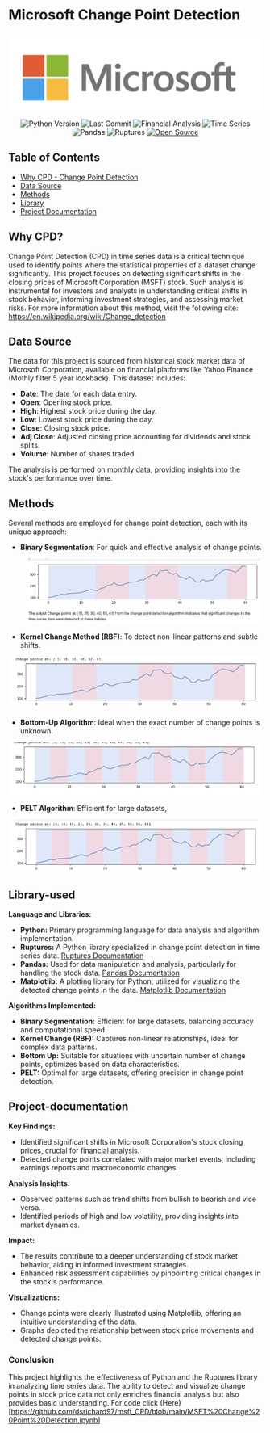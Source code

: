 # Microsoft Change Point Detection

<p align="center">
  <!-- Replace 'image_url' with the actual URL of your image -->
  <img src="msft.png" alt="Microsoft Change Point Detection">
</p>

<p align="center">
  <img src="https://img.shields.io/badge/Python_Version-3.10%2B-blue" alt="Python Version">
  <img src="https://img.shields.io/github/last-commit/dsrichard97/otherprojects" alt="Last Commit">
  <img src="https://img.shields.io/badge/Financial_Analysis-Trends-red" alt="Financial Analysis">
  <img src="https://img.shields.io/badge/STAT-Time_Series-blue" alt="Time Series">
  <img src="https://img.shields.io/badge/Python-Pandas-green" alt="Pandas">
  <img src="https://img.shields.io/badge/Python-Ruptures-orange" alt="Ruptures">
  <a href="https://github.com/ellerbrock/open-source-badges/">
    <img src="https://badges.frapsoft.com/os/v1/open-source.svg?v=103" alt="Open Source">
  </a>
</p>

## Table of Contents
- [Why CPD - Change Point Detection](#why-cpd)
- [Data Source](#data-source)
- [Methods](#methods)
- [Library](#Library-used)
- [Project Documentation](#project-documentation)

## Why CPD?

Change Point Detection (CPD) in time series data is a critical technique used to identify points where the statistical properties of a dataset change significantly. This project focuses on detecting significant shifts in the closing prices of Microsoft Corporation (MSFT) stock. Such analysis is instrumental for investors and analysts in understanding critical shifts in stock behavior, informing investment strategies, and assessing market risks. For more information about this method, visit the following cite: https://en.wikipedia.org/wiki/Change_detection

## Data Source

The data for this project is sourced from historical stock market data of Microsoft Corporation, available on financial platforms like Yahoo Finance (Mothly filter 5 year lookback). This dataset includes:

- **Date**: The date for each data entry.
- **Open**: Opening stock price.
- **High**: Highest stock price during the day.
- **Low**: Lowest stock price during the day.
- **Close**: Closing stock price.
- **Adj Close**: Adjusted closing price accounting for dividends and stock splits.
- **Volume**: Number of shares traded.

The analysis is performed on monthly data, providing insights into the stock's performance over time.

## Methods

Several methods are employed for change point detection, each with its unique approach:

- **Binary Segmentation**: For quick and effective analysis of change points.
  <p align="center">
  <!-- Replace 'image_url' with the actual URL of your image -->
  <img src="binseg.png" alt="Microsoft Change Point Detection">
</p>

- **Kernel Change Method (RBF)**: To detect non-linear patterns and subtle shifts.
<p align="center">
  <!-- Replace 'image_url' with the actual URL of your image -->
  <img src="kern.png" alt="Microsoft Change Point Detection">
</p>

- **Bottom-Up Algorithm**: Ideal when the exact number of change points is unknown.
<p align="center">
  <!-- Replace 'image_url' with the actual URL of your image -->
  <img src="bottomup.png" alt="Microsoft Change Point Detection">
</p>

- **PELT Algorithm**: Efficient for large datasets,
<p align="center">
  <!-- Replace 'image_url' with the actual URL of your image -->
  <img src="pelt.png" alt="Microsoft Change Point Detection">
</p>


## Library-used
**Language and Libraries:**

- **Python:** Primary programming language for data analysis and algorithm implementation.
- **Ruptures:** A Python library specialized in change point detection in time series data. [Ruptures Documentation](https://centre-borelli.github.io/ruptures-docs/)
- **Pandas:** Used for data manipulation and analysis, particularly for handling the stock data. [Pandas Documentation](https://pandas.pydata.org/pandas-docs/stable/)
- **Matplotlib:** A plotting library for Python, utilized for visualizing the detected change points in the data. [Matplotlib Documentation](https://matplotlib.org/stable/contents.html)

**Algorithms Implemented:**

- **Binary Segmentation:** Efficient for large datasets, balancing accuracy and computational speed.
- **Kernel Change (RBF):** Captures non-linear relationships, ideal for complex data patterns.
- **Bottom Up:** Suitable for situations with uncertain number of change points, optimizes based on data characteristics.
- **PELT:** Optimal for large datasets, offering precision in change point detection.

## Project-documentation
**Key Findings:**

- Identified significant shifts in Microsoft Corporation's stock closing prices, crucial for financial analysis.
- Detected change points correlated with major market events, including earnings reports and macroeconomic changes.

**Analysis Insights:**

- Observed patterns such as trend shifts from bullish to bearish and vice versa.
- Identified periods of high and low volatility, providing insights into market dynamics.

**Impact:**

- The results contribute to a deeper understanding of stock market behavior, aiding in informed investment strategies.
- Enhanced risk assessment capabilities by pinpointing critical changes in the stock's performance.

**Visualizations:**

- Change points were clearly illustrated using Matplotlib, offering an intuitive understanding of the data.
- Graphs depicted the relationship between stock price movements and detected change points.

### Conclusion

This project highlights the effectiveness of Python and the Ruptures library in analyzing time series data. The ability to detect and visualize change points in stock price data not only enriches financial analysis but also provides basic understanding. For code click (Here)[https://github.com/dsrichard97/msft_CPD/blob/main/MSFT%20Change%20Point%20Detection.ipynb]

